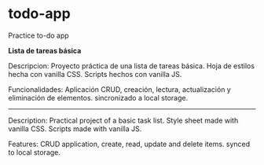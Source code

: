# todo-app
Practice  to-do app

**Lista de tareas básica**

Descripcion:
Proyecto práctica de una lista de tareas básica.
Hoja de estilos hecha con vanilla CSS.
Scripts hechos con vanilla JS.

Funcionalidades:
Aplicación CRUD, creación, lectura, actualización y eliminación de elementos.
sincronizado a local storage.

*********************
Description:
Practical project of a basic task list.
Style sheet made with vanilla CSS.
Scripts made with vanilla JS.

Features:
CRUD application, create, read, update and delete items.
synced to local storage.
